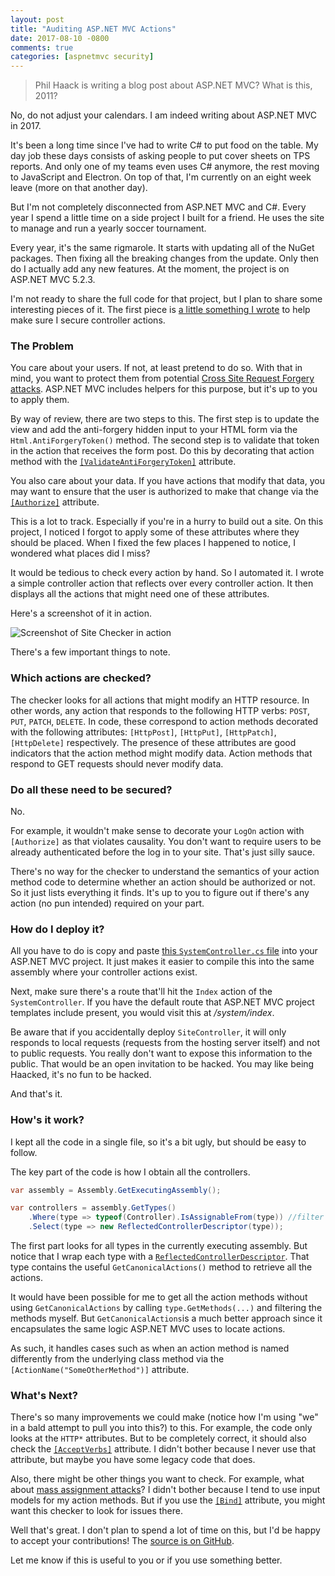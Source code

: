 ```yaml
---
layout: post
title: "Auditing ASP.NET MVC Actions"
date: 2017-08-10 -0800
comments: true
categories: [aspnetmvc security]
---
```


> Phil Haack is writing a blog post about ASP.NET MVC? What is this, 2011?

No, do not adjust your calendars. I am indeed writing about ASP.NET MVC in 2017.

It's been a long time since I've had to write C# to put food on the table. My day job these days consists of asking people to put cover sheets on TPS reports. And only one of my teams even uses C# anymore, the rest moving to JavaScript and Electron. On top of that, I'm currently on an eight week leave (more on that another day).

But I'm not completely disconnected from ASP.NET MVC and C#. Every year I spend a little time on a side project I built for a friend. He uses the site to manage and run a yearly soccer tournament.

Every year, it's the same rigmarole. It starts with updating all of the NuGet packages. Then fixing all the breaking changes from the update. Only then do I actually add any new features. At the moment, the project is on ASP.NET MVC 5.2.3.

I'm not ready to share the full code for that project, but I plan to share some interesting pieces of it. The first piece is [a little something I wrote](https://github.com/Haacked/aspnetmvc-action-checker/) to help make sure I secure controller actions.

### The Problem

You care about your users. If not, at least pretend to do so. With that in mind, you want to protect them from potential [Cross Site Request Forgery attacks](http://haacked.com/archive/2009/04/02/anatomy-of-csrf-attack.aspx/). ASP.NET MVC includes helpers for this purpose, but it's up to you to apply them.

By way of review, there are two steps to this. The first step is to update the view and add the anti-forgery hidden input to your HTML form via the `Html.AntiForgeryToken()` method. The second step is to validate that token in the action that receives the form post. Do this by decorating that action method with the   [`[ValidateAntiForgeryToken]`](https://msdn.microsoft.com/en-us/library/system.web.mvc.validateantiforgerytokenattribute.aspx) attribute.

You also care about your data. If you have actions that modify that data, you may want to ensure that the user is authorized to make that change via the [`[Authorize]`](https://msdn.microsoft.com/en-us/library/system.web.mvc.authorizeattribute.aspx) attribute.

This is a lot to track. Especially if you're in a hurry to build out a site. On this project, I noticed I forgot to apply some of these attributes where they should be placed. When I fixed the few places I happened to notice, I wondered what places did I miss?

It would be tedious to check every action by hand. So I automated it. I wrote a simple controller action that reflects over every controller action. It then displays all the actions that might need one of these attributes.

Here's a screenshot of it in action.

![Screenshot of Site Checker in action](https://user-images.githubusercontent.com/19977/29151000-0fea13e0-7d33-11e7-8f36-bfb57e0fef94.png)

There's a few important things to note.

### Which actions are checked?

The checker looks for all actions that might modify an HTTP resource. In other words, any action that responds to the following HTTP verbs: `POST`, `PUT`, `PATCH`, `DELETE`. In code, these correspond to action methods decorated with the following attributes: `[HttpPost]`, `[HttpPut]`, `[HttpPatch]`, `[HttpDelete]` respectively. The presence of these attributes are good indicators that the action method might modify data. Action methods that respond to GET requests should never modify data.

### Do all these need to be secured?

No.

For example, it wouldn't make sense  to decorate your `LogOn` action with `[Authorize]` as that violates causality. You don't want to require users to be already authenticated before the log in to your site. That's just silly sauce.

There's no way for the checker to understand the semantics of your action method code to determine whether an action should be authorized or not. So it just lists everything it finds. It's up to you to figure out if there's any action (no pun intended) required on your part.

### How do I deploy it?

All you have to do is copy and paste [this `SystemController.cs` file](https://raw.githubusercontent.com/Haacked/aspnetmvc-action-checker/master/SystemController.cs) into your ASP.NET MVC project. It just makes it easier to compile this into the same assembly where your controller actions exist.

Next, make sure there's a route that'll hit the `Index` action of the `SystemController`. If you have the default route that ASP.NET MVC project templates include present, you would visit this at _/system/index_.

Be aware that if you accidentally deploy `SiteController`, it will only responds to local requests (requests from the hosting server itself) and not to public requests. You really don't want to expose this information to the public. That would be an open invitation to be hacked. You may like being Haacked, it's no fun to be hacked.

And that's it.

### How's it work?

I kept all the code in a single file, so it's a bit ugly, but should be easy to follow.

The key part of the code is how I obtain all the controllers.

```csharp
var assembly = Assembly.GetExecutingAssembly();

var controllers = assembly.GetTypes()
    .Where(type => typeof(Controller).IsAssignableFrom(type)) //filter controllers
    .Select(type => new ReflectedControllerDescriptor(type));
```

The first part looks for all types in the currently executing assembly. But notice that I wrap each type with a [`ReflectedControllerDescriptor`](https://msdn.microsoft.com/en-us/library/system.web.mvc.reflectedcontrollerdescriptor.aspx). That type contains the useful `GetCanonicalActions()` method to retrieve all the actions.

It would have been possible for me to get all the action methods without using `GetCanonicalActions` by calling `type.GetMethods(...)` and filtering the methods myself. But `GetCanonicalActions`is a much better approach since it encapsulates the same logic ASP.NET MVC uses to locate actions.

As such, it handles cases such as when an action method is named differently from the underlying class method via the `[ActionName("SomeOtherMethod")]` attribute.

### What's Next?

There's so many improvements we could make (notice how I'm using "we" in a bald attempt to pull you into this?) to this. For example, the code only looks at the `HTTP*` attributes. But to be completely correct, it should also check the [`[AcceptVerbs]`](https://msdn.microsoft.com/en-us/library/system.web.mvc.acceptverbsattribute.aspx) attribute. I didn't bother because I never use that attribute, but maybe you have some legacy code that does.

Also, there might be other things you want to check. For example, what about [mass assignment attacks](http://odetocode.com/blogs/scott/archive/2012/03/11/complete-guide-to-mass-assignment-in-asp-net-mvc.aspx)? I didn't bother because I tend to use input models for my action methods. But if you use the [`[Bind]`](https://msdn.microsoft.com/en-us/library/system.web.mvc.bindattribute.aspx) attribute, you might want this checker to look for issues there.

Well that's great. I don't plan to spend a lot of time on this, but I'd be happy to accept your contributions! The [source is on GitHub](https://github.com/Haacked/aspnetmvc-action-checker).

Let me know if this is useful to you or if you use something better.

